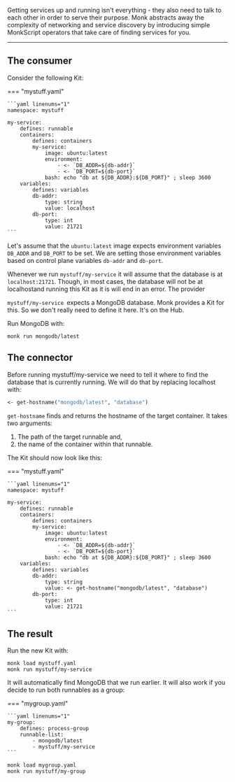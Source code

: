 Getting services up and running isn't everything - they also need to talk to each other in order to serve their purpose. Monk abstracts away the complexity of networking and service discovery by introducing simple MonkScript operators that take care of finding services for you.

---

## The consumer

Consider the following Kit:

=== "mystuff.yaml"

    ```yaml linenums="1"
    namespace: mystuff

    my-service:
        defines: runnable
        containers:
            defines: containers
            my-service:
                image: ubuntu:latest
                environment:
                    - <- `DB_ADDR=${db-addr}`
                    - <- `DB_PORT=${db-port}`
                bash: echo "db at ${DB_ADDR}:${DB_PORT}" ; sleep 3600
        variables:
            defines: variables
            db-addr:
                type: string
                value: localhost
            db-port:
                type: int
                value: 21721
    ```

Let's assume that the `ubuntu:latest` image expects environment variables `DB_ADDR` and `DB_PORT` to be set. We are setting those environment variables based on control plane variables `db-addr` and `db-port`.

Whenever we run `mystuff/my-service` it will assume that the database is at `localhost:21721`. Though, in most cases, the database will not be at localhostand running this Kit as it is will end in an error.
The provider

`mystuff/my-service `expects a MongoDB database. Monk provides a Kit for this. So we don't really need to define it here. It's on the Hub.

Run MongoDB with:

    monk run mongodb/latest

## The connector

Before running mystuff/my-service we need to tell it where to find the database that is currently running. We will do that by replacing localhost with:

```clojure
<- get-hostname("mongodb/latest", "database")
```

`get-hostname` finds and returns the hostname of the target container. It takes two arguments:

1.  The path of the target runnable and,
2.  the name of the container within that runnable.

The Kit should now look like this:

=== "mystuff.yaml"

    ```yaml linenums="1"
    namespace: mystuff

    my-service:
        defines: runnable
        containers:
            defines: containers
            my-service:
                image: ubuntu:latest
                environment:
                    - <- `DB_ADDR=${db-addr}`
                    - <- `DB_PORT=${db-port}`
                bash: echo "db at ${DB_ADDR}:${DB_PORT}" ; sleep 3600
        variables:
            defines: variables
            db-addr:
                type: string
                value: <- get-hostname("mongodb/latest", "database")
            db-port:
                type: int
                value: 21721
    ```

## The result

Run the new Kit with:

    monk load mystuff.yaml
    monk run mystuff/my-service

It will automatically find MongoDB that we run earlier. It will also work if you decide to run both runnables as a group:

=== "mygroup.yaml"

    ```yaml linenums="1"
    my-group:
        defines: process-group
        runnable-list:
            - mongodb/latest
            - mystuff/my-service
    ```

    monk load mygroup.yaml
    monk run mystuff/my-group
